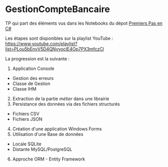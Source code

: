 # GestionCompteBancaire

TP qui part des éléments vus dans les Notebooks du dépot [Premiers Pas en C#](https://github.com/SNIRAubenas/PremiersPas_CSharp)

Les étapes sont disponibles sur la playlist YouTube :  
https://www.youtube.com/playlist?list=PLou5bEnvV5D4QNvyocIE4Op7PX3mfczCl

La progression est la suivante :
1. Application Console
- Gestion des erreurs
- Classe de Gestion
- Classe IHM
2. Extraction de la partie *métier* dans une librairie
3. Persistance des données via des fichiers structurés
- Fichiers CSV
- Fichiers JSON
4. Création d'une application Windows Forms
5. Utilisation d'une Base de données
- Locale SQLite
- Distante MySQL/PostgreSQL
6. Approche ORM - Entity Framework
